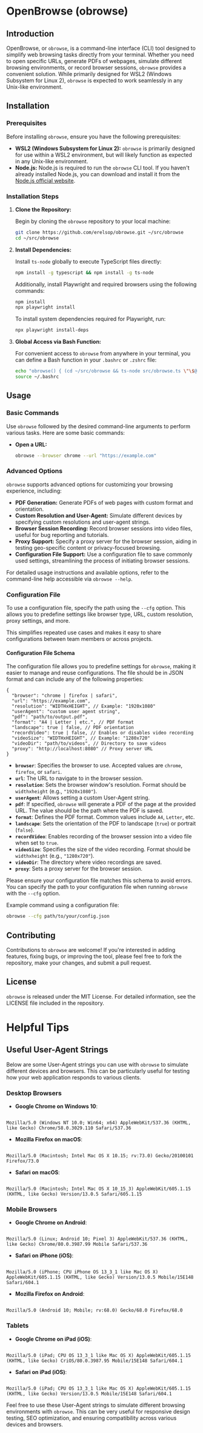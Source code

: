 # OpenBrowse (obrowse)

## Introduction

OpenBrowse, or `obrowse`, is a command-line interface (CLI) tool designed to simplify web browsing tasks directly from your terminal. Whether you need to open specific URLs, generate PDFs of webpages, simulate different browsing environments, or record browser sessions, `obrowse` provides a convenient solution. While primarily designed for WSL2 (Windows Subsystem for Linux 2), `obrowse` is expected to work seamlessly in any Unix-like environment.

## Installation

### Prerequisites

Before installing `obrowse`, ensure you have the following prerequisites:

- **WSL2 (Windows Subsystem for Linux 2):** `obrowse` is primarily designed for use within a WSL2 environment, but will likely function as expected in any Unix-like environment.
- **Node.js:** Node.js is required to run the `obrowse` CLI tool. If you haven't already installed Node.js, you can download and install it from the [Node.js official website](https://nodejs.org/).

### Installation Steps

1. **Clone the Repository:**

   Begin by cloning the `obrowse` repository to your local machine:

   ```bash
   git clone https://github.com/erelsop/obrowse.git ~/src/obrowse
   cd ~/src/obrowse
   ```

2. **Install Dependencies:**

   Install `ts-node` globally to execute TypeScript files directly:

   ```bash
   npm install -g typescript && npm install -g ts-node
   ```

   Additionally, install Playwright and required browsers using the following commands:

   ```bash
   npm install
   npx playwright install
   ```

   To install system dependencies required for Playwright, run:

   ```bash
   npx playwright install-deps
   ```

3. **Global Access via Bash Function:**

   For convenient access to `obrowse` from anywhere in your terminal, you can define a Bash function in your `.bashrc` or `.zshrc` file:

   ```bash
   echo "obrowse() { (cd ~/src/obrowse && ts-node src/obrowse.ts \"\$@\") }" >> ~/.bashrc
   source ~/.bashrc
   ```

## Usage

### Basic Commands

Use `obrowse` followed by the desired command-line arguments to perform various tasks. Here are some basic commands:

- **Open a URL:**

  ```bash
  obrowse --browser chrome --url "https://example.com"
  ```

### Advanced Options

`obrowse` supports advanced options for customizing your browsing experience, including:

- **PDF Generation:** Generate PDFs of web pages with custom format and orientation.
- **Custom Resolution and User-Agent:** Simulate different devices by specifying custom resolutions and user-agent strings.
- **Browser Session Recording:** Record browser sessions into video files, useful for bug reporting and tutorials.
- **Proxy Support:** Specify a proxy server for the browser session, aiding in testing geo-specific content or privacy-focused browsing.
- **Configuration File Support:** Use a configuration file to save commonly used settings, streamlining the process of initiating browser sessions.

For detailed usage instructions and available options, refer to the command-line help accessible via `obrowse --help`.

### Configuration File

To use a configuration file, specify the path using the `--cfg` option. This allows you to predefine settings like browser type, URL, custom resolution, proxy settings, and more.

This simplifies repeated use cases and makes it easy to share configurations between team members or across projects.

#### Configuration File Schema

The configuration file allows you to predefine settings for `obrowse`, making it easier to manage and reuse configurations. The file should be in JSON format and can include any of the following properties:

```plaintext
{
  "browser": "chrome | firefox | safari",
  "url": "https://example.com",
  "resolution": "WIDTHxHEIGHT", // Example: "1920x1080"
  "userAgent": "custom user agent string",
  "pdf": "path/to/output.pdf",
  "format": "A4 | Letter | etc.", // PDF format
  "landscape": true | false, // PDF orientation
  "recordVideo": true | false, // Enables or disables video recording
  "videoSize": "WIDTHxHEIGHT", // Example: "1280x720"
  "videoDir": "path/to/videos", // Directory to save videos
  "proxy": "http://localhost:8080" // Proxy server URL
}
```

- **`browser`**: Specifies the browser to use. Accepted values are `chrome`, `firefox`, or `safari`.
- **`url`**: The URL to navigate to in the browser session.
- **`resolution`**: Sets the browser window's resolution. Format should be `widthxheight` (e.g., `"1920x1080"`).
- **`userAgent`**: Allows setting a custom User-Agent string.
- **`pdf`**: If specified, `obrowse` will generate a PDF of the page at the provided URL. The value should be the path where the PDF is saved.
- **`format`**: Defines the PDF format. Common values include `A4`, `Letter`, etc.
- **`landscape`**: Sets the orientation of the PDF to landscape (`true`) or portrait (`false`).
- **`recordVideo`**: Enables recording of the browser session into a video file when set to `true`.
- **`videoSize`**: Specifies the size of the video recording. Format should be `widthxheight` (e.g., `"1280x720"`).
- **`videoDir`**: The directory where video recordings are saved.
- **`proxy`**: Sets a proxy server for the browser session.

Please ensure your configuration file matches this schema to avoid errors. You can specify the path to your configuration file when running `obrowse` with the `--cfg` option.

Example command using a configuration file:

```bash
obrowse --cfg path/to/your/config.json
```


## Contributing

Contributions to `obrowse` are welcome! If you're interested in adding features, fixing bugs, or improving the tool, please feel free to fork the repository, make your changes, and submit a pull request.

## License

`obrowse` is released under the MIT License. For detailed information, see the LICENSE file included in the repository.

# Helpful Tips

## Useful User-Agent Strings

Below are some User-Agent strings you can use with `obrowse` to simulate different devices and browsers. This can be particularly useful for testing how your web application responds to various clients.

### Desktop Browsers

- **Google Chrome on Windows 10**:

```

Mozilla/5.0 (Windows NT 10.0; Win64; x64) AppleWebKit/537.36 (KHTML, like Gecko) Chrome/58.0.3029.110 Safari/537.36

```

- **Mozilla Firefox on macOS**:

```

Mozilla/5.0 (Macintosh; Intel Mac OS X 10.15; rv:73.0) Gecko/20100101 Firefox/73.0

```

- **Safari on macOS**:
```

Mozilla/5.0 (Macintosh; Intel Mac OS X 10_15_3) AppleWebKit/605.1.15 (KHTML, like Gecko) Version/13.0.5 Safari/605.1.15

```

### Mobile Browsers

- **Google Chrome on Android**:

```

Mozilla/5.0 (Linux; Android 10; Pixel 3) AppleWebKit/537.36 (KHTML, like Gecko) Chrome/80.0.3987.99 Mobile Safari/537.36

```

- **Safari on iPhone (iOS)**:

```

Mozilla/5.0 (iPhone; CPU iPhone OS 13_3_1 like Mac OS X) AppleWebKit/605.1.15 (KHTML, like Gecko) Version/13.0.5 Mobile/15E148 Safari/604.1

```

- **Mozilla Firefox on Android**:
```

Mozilla/5.0 (Android 10; Mobile; rv:68.0) Gecko/68.0 Firefox/68.0

```

### Tablets

- **Google Chrome on iPad (iOS)**:

```

Mozilla/5.0 (iPad; CPU OS 13_3_1 like Mac OS X) AppleWebKit/605.1.15 (KHTML, like Gecko) CriOS/80.0.3987.95 Mobile/15E148 Safari/604.1

```

- **Safari on iPad (iOS)**:
```

Mozilla/5.0 (iPad; CPU OS 13_3_1 like Mac OS X) AppleWebKit/605.1.15 (KHTML, like Gecko) Version/13.0.5 Mobile/15E148 Safari/604.1

```

Feel free to use these User-Agent strings to simulate different browsing environments with `obrowse`. This can be very useful for responsive design testing, SEO optimization, and ensuring compatibility across various devices and browsers.
```
